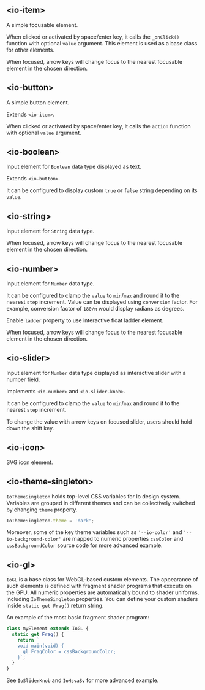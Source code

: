 ## &lt;io-item&gt;

A simple focusable element.

<io-element-demo element="io-item" properties='{"label": "Item", "value": "null"}'></io-element-demo>

When clicked or activated by space/enter key, it calls the `_onClick()` function with optional `value` argument. This element is used as a base class for other elements.

When focused, arrow keys will change focus to the nearest focusable element in the chosen direction.

## &lt;io-button&gt;

A simple button element.

Extends `<io-item>`.

<io-element-demo element="io-button" properties='{"label": "Button", "action": "null"}'></io-element-demo>

When clicked or activated by space/enter key, it calls the `action` function with optional `value` argument.

## &lt;io-boolean&gt;

Input element for `Boolean` data type displayed as text.

Extends `<io-button>`.

<io-element-demo element="io-boolean" properties='{"value": true, "true": "true", "false": "false"}'></io-element-demo>

<io-element-demo element="io-boolean" properties='{"value": true, "display": "icon", "trueicon": "icons:check", "falseicon": "icons:uncheck"}'></io-element-demo>

<io-element-demo element="io-boolean" properties='{"value": true, "display": "switch"}'></io-element-demo>

It can be configured to display custom `true` or `false` string depending on its `value`.

## &lt;io-string&gt;

Input element for `String` data type.

<io-element-demo element="io-string" properties='{"value": "Hello io!"}'></io-element-demo>

When focused, arrow keys will change focus to the nearest focusable element in the chosen direction.

## &lt;io-number&gt;

Input element for `Number` data type.

<io-element-demo element="io-number" properties='{"value": 1337, "conversion": 1, "step": 0.001, "min": 0, "max": 10000, "ladder": false}'></io-element-demo>

It can be configured to clamp the `value` to `min`/`max` and round it to the nearest `step` increment. Value can be displayed using `conversion` factor. For example, conversion factor of `180/π` would display radians as degrees.

Enable `ladder` property to use interactive float ladder element.

When focused, arrow keys will change focus to the nearest focusable element in the chosen direction.

## &lt;io-slider&gt;

Input element for `Number` data type displayed as interactive slider with a number field.

Implements `<io-number>` and `<io-slider-knob>`.

<io-element-demo element="io-slider" properties='{"value": 0.1, "step": 0.01, "min": -0.5, "max": 0.5}'></io-element-demo>

<io-element-demo element="io-slider-knob" properties='{"value": 0.1, "step": 0.1, "minV": 0, "max": 1}'></io-element-demo>

It can be configured to clamp the `value` to `min`/`max` and round it to the nearest `step` increment.

To change the value with arrow keys on focused slider, users should hold down the shift key.

## &lt;io-icon&gt;

SVG icon element.

<io-element-demo element="io-icon" properties='{"icon": "icons:link"}'></io-element-demo>

## &lt;io-theme-singleton&gt;

`IoThemeSingleton` holds top-level CSS variables for Io design system. Variables are grouped in different themes and can be collectively switched by changing `theme` property.

```javascript
IoThemeSingleton.theme = 'dark';
```

Moreover, some of the key theme variables such as `'--io-color'` and `'--io-background-color'` are mapped to numeric properties `cssColor` and `cssBackgroundColor` source code for more advanced example.

## &lt;io-gl&gt;

`IoGL` is a base class for WebGL-based custom elements. The appearance of such elements is defined with fragment shader programs that execute on the GPU. All numeric properties are automatically bound to shader uniforms, including `IoThemeSingleton` properties. You can define your custom shaders inside `static get Frag()` return string.

<io-element-demo element="io-gl" width="257px" height="257px" properties='{"color": [0, 0, 0, 1]}' config='{"size": ["io-properties", {"labeled": false, "config": {"type:number": ["io-slider", {"min": 1, "max": 257, "step": 8}]}}], "background": ["io-rgba"], "color": ["io-rgba"]}'></io-element-demo>


An example of the most basic fragment shader program:

```javascript
class myElement extends IoGL {
  static get Frag() {
    return `
    void main(void) {
      gl_FragColor = cssBackgroundColor;
    }`;
  }
}
```

See `IoSliderKnob` and `IoHsvaSv` for more advanced example.
